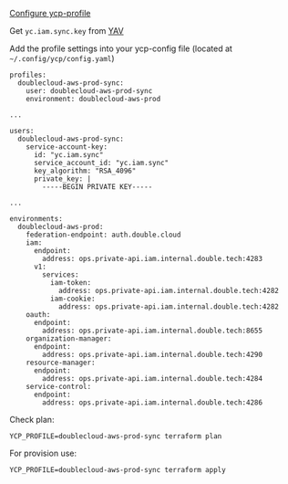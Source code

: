 [Configure ycp-profile](https://wiki.yandex-team.ru/doublecloud/iam/operations/ycp-datacloud-config#doublecloudawsprod)

Get `yc.iam.sync.key` from [YAV](https://yav.yandex-team.ru/secret/sec-01fgv4qyqec73vqcd2adp5636s)

Add the profile settings into your ycp-config file (located at `~/.config/ycp/config.yaml`)
```
profiles:
  doublecloud-aws-prod-sync:
    user: doublecloud-aws-prod-sync
    environment: doublecloud-aws-prod
 
...

users:
  doublecloud-aws-prod-sync:
    service-account-key:
      id: "yc.iam.sync"
      service_account_id: "yc.iam.sync"
      key_algorithm: "RSA_4096"
      private_key: |
        -----BEGIN PRIVATE KEY-----

...

environments:
  doublecloud-aws-prod:
    federation-endpoint: auth.double.cloud
    iam:
      endpoint:
        address: ops.private-api.iam.internal.double.tech:4283
      v1:
        services:
          iam-token:
            address: ops.private-api.iam.internal.double.tech:4282
          iam-cookie:
            address: ops.private-api.iam.internal.double.tech:4282
    oauth:
      endpoint:
        address: ops.private-api.iam.internal.double.tech:8655
    organization-manager:
      endpoint:
        address: ops.private-api.iam.internal.double.tech:4290
    resource-manager:
      endpoint:
        address: ops.private-api.iam.internal.double.tech:4284
    service-control:
      endpoint:
        address: ops.private-api.iam.internal.double.tech:4286
```

Check plan:
```
YCP_PROFILE=doublecloud-aws-prod-sync terraform plan
```

For provision use:
```
YCP_PROFILE=doublecloud-aws-prod-sync terraform apply
```
